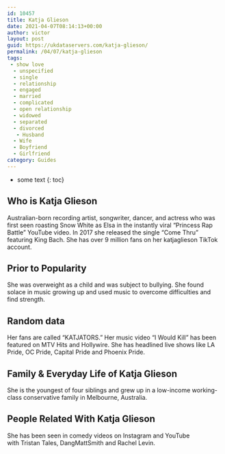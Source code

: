 ```yaml
---
id: 10457
title: Katja Glieson
date: 2021-04-07T08:14:13+00:00
author: victor
layout: post
guid: https://ukdataservers.com/katja-glieson/
permalink: /04/07/katja-glieson
tags:
 - show love
  - unspecified
  - single
  - relationship
  - engaged
  - married
  - complicated
  - open relationship
  - widowed
  - separated
  - divorced
   - Husband
  - Wife
  - Boyfriend
  - Girlfriend
category: Guides
---
```


* some text
{: toc}


## Who is Katja Glieson



Australian-born recording artist, songwriter, dancer, and actress who was first seen roasting Snow White as Elsa in the instantly viral &#8220;Princess Rap Battle&#8221; YouTube video. In 2017 she released the single &#8220;Come Thru&#8221; featuring King Bach. She has over 9 million fans on her katjaglieson TikTok account. 

                
                
                
## Prior to Popularity



She was overweight as a child and was subject to bullying. She found solace in music growing up and used music to overcome difficulties and find strength.

                
                
                
## Random data



Her fans are called &#8220;KATJATORS.&#8221; Her music video &#8220;I Would Kill&#8221; has been featured on MTV Hits and Hollywire. She has headlined live shows like LA Pride, OC Pride, Capital Pride and Phoenix Pride.

                
                
                
## Family & Everyday Life of Katja Glieson



She is the youngest of four siblings and grew up in a low-income working-class conservative family in Melbourne, Australia. 

                
                
                
## People Related With Katja Glieson



She has been seen in comedy videos on Instagram and YouTube with Tristan Tales, DangMattSmith and Rachel Levin. 

                
              
            
          
          
          